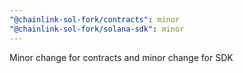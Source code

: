 ```yaml
---
"@chainlink-sol-fork/contracts": minor
"@chainlink-sol-fork/solana-sdk": minor
---
```


Minor change for contracts and minor change for SDK
